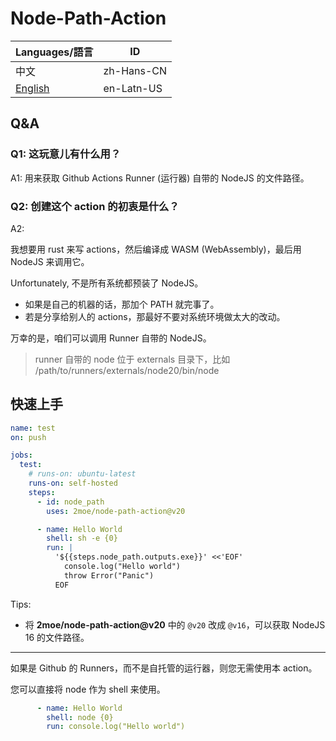 # Node-Path-Action

| Languages/語言         | ID         |
| ---------------------- | ---------- |
| 中文                   | zh-Hans-CN |
| [English](./Readme.md) | en-Latn-US |

## Q&A

### Q1: 这玩意儿有什么用？

A1: 用来获取 Github Actions Runner (运行器) 自带的 NodeJS 的文件路径。

### Q2: 创建这个 action 的初衷是什么？

A2:

我想要用 rust 来写 actions，然后编译成 WASM (WebAssembly)，最后用 NodeJS 来调用它。

Unfortunately, 不是所有系统都预装了 NodeJS。

- 如果是自己的机器的话，那加个 PATH 就完事了。
- 若是分享给别人的 actions，那最好不要对系统环境做太大的改动。

万幸的是，咱们可以调用 Runner 自带的 NodeJS。

> runner 自带的 node 位于 externals 目录下，比如 /path/to/runners/externals/node20/bin/node

## 快速上手

```yaml
name: test
on: push

jobs:
  test:
    # runs-on: ubuntu-latest
    runs-on: self-hosted
    steps:
      - id: node_path
        uses: 2moe/node-path-action@v20

      - name: Hello World
        shell: sh -e {0}
        run: |
          '${{steps.node_path.outputs.exe}}' <<'EOF'
            console.log("Hello world")
            throw Error("Panic")
          EOF
```

Tips:

- 将 **2moe/node-path-action@v20** 中的 `@v20` 改成 `@v16`，可以获取 NodeJS 16 的文件路径。

---

如果是 Github 的 Runners，而不是自托管的运行器，则您无需使用本 action。

您可以直接将 node 作为 shell 来使用。

```yaml
      - name: Hello World
        shell: node {0}
        run: console.log("Hello world")
```

